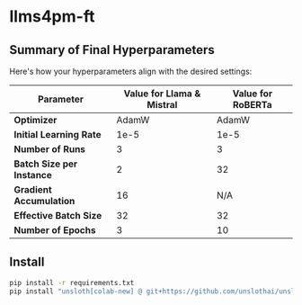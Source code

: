 # llms4pm-ft

## Summary of Final Hyperparameters

Here's how your hyperparameters align with the desired settings:

| **Parameter**               | **Value for Llama & Mistral** | **Value for RoBERTa** |
|-----------------------------|-------------------------------|-----------------------|
| **Optimizer**               | AdamW                         | AdamW                 |
| **Initial Learning Rate**   | 1e-5                          | 1e-5                  |
| **Number of Runs**          | 3                             | 3                     |
| **Batch Size per Instance** | 2                             | 32                    |
| **Gradient Accumulation**   | 16                            | N/A                   |
| **Effective Batch Size**    | 32                            | 32                    |
| **Number of Epochs**        | 3                             | 10                    |

## Install

```sh
pip install -r requirements.txt
pip install "unsloth[colab-new] @ git+https://github.com/unslothai/unsloth.git"
```